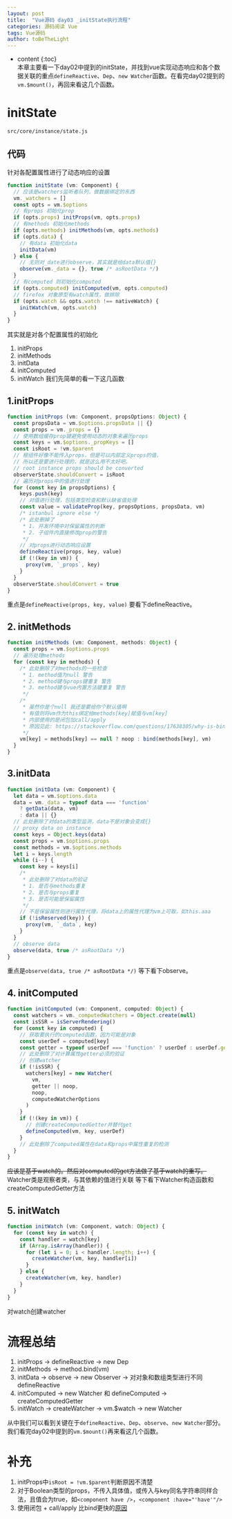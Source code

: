 ```yaml
---
layout: post
title:  "Vue源码 day03 _initState执行流程"
categories: 源码阅读 Vue
tags: Vue源码
author: toBeTheLight
---
```


* content
{:toc}  
本章主要看一下day02中提到的initState，并找到vue实现动态响应和各个数据关联的重点`defineReactive`、`Dep`、`new Watcher`函数。在看完day02提到的`vm.$mount()`，再回来看这几个函数。




# initState
`src/core/instance/state.js`

## 代码

针对各配置属性进行了动态响应的设置
```js
function initState (vm: Component) {
  // 应该是watchers监听者队列，做数据绑定的东西
  vm._watchers = []
  const opts = vm.$options
  // 有props 初始化prop
  if (opts.props) initProps(vm, opts.props)
  // 有methods 初始化methods
  if (opts.methods) initMethods(vm, opts.methods)
  if (opts.data) {
    // 有data 初始化data
    initData(vm)
  } else {
    // 无则对_date进行observe，其实就是给data默认值{}
    observe(vm._data = {}, true /* asRootData */)
  }
  // 有computed 则初始化computed
  if (opts.computed) initComputed(vm, opts.computed)
  // firefox 对象原型有watch属性，做排除
  if (opts.watch && opts.watch !== nativeWatch) {
    initWatch(vm, opts.watch)
  }
}
```
其实就是对各个配置属性的初始化
1. initProps
2. initMethods
3. initData
4. initComputed
5. initWatch
我们先简单的看一下这几函数

## 1.initProps
```js
function initProps (vm: Component, propsOptions: Object) {
  const propsData = vm.$options.propsData || {}
  const props = vm._props = {}
  // 使用数组缓存prop键避免使用动态的对象来遍历props
  const keys = vm.$options._propKeys = []
  const isRoot = !vm.$parent
  // 根组件好像不能传入props，但是可以内部定义props的值，
  // 所以还是要进行处理的，就是这么用不太好吧。
  // root instance props should be converted
  observerState.shouldConvert = isRoot
  // 遍历对props中的值进行处理
  for (const key in propsOptions) {
    keys.push(key)
    // 对值进行处理，包括类型检查和默认缺省值处理
    const value = validateProp(key, propsOptions, propsData, vm)
    /* istanbul ignore else */
    /* 此处删掉了
     * 1. 开发环境中对保留属性的判断
     * 2. 子组件内直接修改prop的警告
     */
    // 对props进行动态响应设置
    defineReactive(props, key, value)
    if (!(key in vm)) {
      proxy(vm, `_props`, key)
    }
  }
  observerState.shouldConvert = true
}
```
重点是`defineReactive(props, key, value)`
要看下defineReactive。

## 2. initMethods
```js
function initMethods (vm: Component, methods: Object) {
  const props = vm.$options.props
  // 遍历处理methods
  for (const key in methods) {
    /* 此处删除了对methods的一些检查
     * 1. method值为null 警告
     * 2. method键与props键重复 警告
     * 3. method键与vue内置方法键重复 警告
     */
    /*
     * 虽然你是个null 我还是要给你个默认值啊
     * 有值则将vm作为this绑定给methods[key]赋值与vm[key]
     * 内部使用的是闭包加call/apply
     * 原因见此: https://stackoverflow.com/questions/17638305/why-is-bind-slower-than-a-closure
     */ 
    vm[key] = methods[key] == null ? noop : bind(methods[key], vm)
  }
}
```

## 3.initData
```js
function initData (vm: Component) {
  let data = vm.$options.data
  data = vm._data = typeof data === 'function'
    ? getData(data, vm)
    : data || {}
  // 此处删除了对data的类型监测，data不是对象会变成{}
  // proxy data on instance
  const keys = Object.keys(data)
  const props = vm.$options.props
  const methods = vm.$options.methods
  let i = keys.length
  while (i--) {
    const key = keys[i]
    /*
     * 此处删除了对data的验证
     * 1. 是否与methods重复
     * 2. 是否与props重复
     * 3. 是否可能是保留属性
     */
    // 不是保留属性则进行属性代理，将data上的属性代理为vm上可取，如this.aaa
    if (!isReserved(key)) {
      proxy(vm, `_data`, key)
    }
  }
  // observe data
  observe(data, true /* asRootData */)
}
```
重点是`observe(data, true /* asRootData */)`
等下看下observe。

## 4. initComputed
```js
function initComputed (vm: Component, computed: Object) {
  const watchers = vm._computedWatchers = Object.create(null)
  const isSSR = isServerRendering()
  for (const key in computed) {
    // 获取要执行的computed函数，因为可能是对象
    const userDef = computed[key]
    const getter = typeof userDef === 'function' ? userDef : userDef.get
    // 此处删除了对计算属性getter必须的验证
    // 创建watcher
    if (!isSSR) {
      watchers[key] = new Watcher(
        vm,
        getter || noop,
        noop,
        computedWatcherOptions
      )
    }
    if (!(key in vm)) {
      // 创建createComputedGetter并替代get
      defineComputed(vm, key, userDef)
    }
    // 此处删除了computed属性在data和props中属性重复的检测
  }
}
```
~~应该是基于watch的。然后对computed的get方法做了基于watch的重写。~~
Watcher类是观察者类，与其依赖的值进行关联
等下看下Watcher构造函数和createComputedGetter方法

## 5. initWatch
```js
function initWatch (vm: Component, watch: Object) {
  for (const key in watch) {
    const handler = watch[key]
    if (Array.isArray(handler)) {
      for (let i = 0; i < handler.length; i++) {
        createWatcher(vm, key, handler[i])
      }
    } else {
      createWatcher(vm, key, handler)
    }
  }
}
```
对watch创建watcher

# 流程总结

1. initProps -> defineReactive -> new Dep
2. initMethods -> method.bind(vm)
3. initData -> observe -> new Observer -> 对对象和数组类型进行不同 defineReactive
4. initComputed -> new Watcher 和 defineComputed -> createComputedGetter
5. initWatch -> createWatcher -> vm.$watch -> new Watcher

从中我们可以看到关键在于`defineReactive`、`Dep`、`observe`、`new Watcher`部分。
我们看完day02中提到的`vm.$mount()`再来看这几个函数。

# 补充
1. initProps中`isRoot = !vm.$parent`判断原因不清楚
2. 对于Boolean类型的props，不传入具体值，或传入与key同名字符串同样合法，且值会为true，如`<component have />`，`<component :have="'have'"/>`
3. 使用闭包 + call/apply 比bind更快的[原因](https://stackoverflow.com/questions/17638305/why-is-bind-slower-than-a-closure)